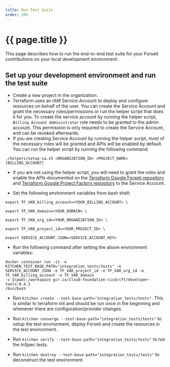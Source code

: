 ```yaml
---
title: Run Test Suite
order: 205
---
```


# {{ page.title }}

This page describes how to run the end-to-end test suite for your Forseti
contributions on your local development environment. 

## Set up your development environment and run the test suite

- Create a new project in the organization. 
- Terraform uses an IAM Service Account to deploy and configure resources on 
behalf of the user. You can create the Service Account and grant the necessary
roles/permissions or run the helper script that does it for you. To create the service account by 
running the helper script, `Billing Account Administrator` role needs to be granted to 
the admin account. This permission is only required to create the Service 
Account, and can be revoked afterwards.
- If you are creating Service Account by running the helper script, most of the
necessary roles will be granted and APIs will be enabled by default. You can run
the helper script by running the following command:

`./helpers/setup-sa.sh <ORGANIZATION_ID> <PROJECT_NAME> [BILLING_ACCOUNT]`

- If you are not using the helper script, you will need to grant
the roles and enable the APIs documented on the [Terraform Google Forseti 
repository](https://github.com/forseti-security/terraform-google-forseti#service-account) 
and [Terraform Google Project Factory repository](https://github.com/terraform-google-modules/terraform-google-project-factory#permissions)
to the Service Account.

- Set the following environment variables from bash shell:
```
export TF_VAR_billing_account=<YOUR_BILLING_ACCOUNT> \

export TF_VAR_domain=<YOUR_DOMAIN> \

export TF_VAR_org_id=<YOUR_ORGANIZATION_ID> \

export TF_VAR_project_id=<YOUR_PROJECT_ID> \

export SERVICE_ACCOUNT_JSON=<SERVICE_ACCOUNT_KEY>
```
- Run the following command after setting the above environment variables:

```
docker container run -it -e KITCHEN_TEST_BASE_PATH="integration_tests/tests" -e 
SERVICE_ACCOUNT_JSON -e TF_VAR_project_id -e TF_VAR_org_id -e 
TF_VAR_billing_account -e TF_VAR_domain 
-v $(pwd):/workspace gcr.io/cloud-foundation-cicd/cft/developer-tools:0.4.1
/bin/bash
```

- Run `kitchen create --test-base-path="integration_tests/tests"`. This is similar 
to terraform init and should be run once in the beginning and whenever there 
are configuration/provider changes.


- Run `kitchen converge --test-base-path="integration_tests/tests"` to setup the 
test environment, deploy Forseti and create the resources in the test 
environment.

- Run `kitchen verify --test-base-path="integration_tests/tests"` to run the 
InSpec tests.

- Run `kitchen destroy --test-base-path="integration_tests/tests"` to deconstruct 
the test environment.
